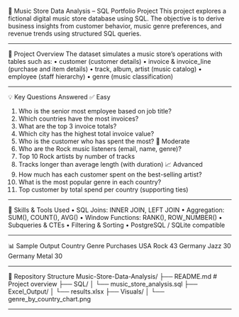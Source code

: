 🎵 Music Store Data Analysis – SQL Portfolio Project
This project explores a fictional digital music store database using SQL. The objective is to derive business insights from customer behavior, music genre preferences, and revenue trends using structured SQL queries.
________________________________________
🔬 Project Overview
The dataset simulates a music store’s operations with tables such as:
•	customer (customer details)
•	invoice & invoice_line (purchase and item details)
•	track, album, artist (music catalog)
•	employee (staff hierarchy)
•	genre (music classification)
________________________________________
💡 Key Questions Answered
✅ Easy
1.	Who is the senior most employee based on job title?
2.	Which countries have the most invoices?
3.	What are the top 3 invoice totals?
4.	Which city has the highest total invoice value?
5.	Who is the customer who has spent the most?
💠 Moderate
1.	Who are the Rock music listeners (email, name, genre)?
2.	Top 10 Rock artists by number of tracks
3.	Tracks longer than average length (with duration)
📈 Advanced
1.	How much has each customer spent on the best-selling artist?
2.	What is the most popular genre in each country?
3.	Top customer by total spend per country (supporting ties)
________________________________________
💪 Skills & Tools Used
•	SQL Joins: INNER JOIN, LEFT JOIN
•	Aggregation: SUM(), COUNT(), AVG()
•	Window Functions: RANK(), ROW_NUMBER()
•	Subqueries & CTEs
•	Filtering & Sorting
•	PostgreSQL / SQLite compatible
________________________________________
📊 Sample Output
Country	Genre	Purchases
USA	Rock	43
Germany	Jazz	30
Germany	Metal	30
________________________________________
📂 Repository Structure
Music-Store-Data-Analysis/
├── README.md                # Project overview
├── SQL/
│   └── music_store_analysis.sql
├── Excel_Output/
│   └── results.xlsx
├── Visuals/
│   └── genre_by_country_chart.png
________________________________________
